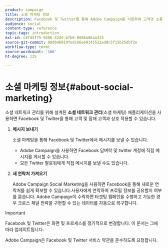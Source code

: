 ```yaml
---
product: campaign
title: 소셜 마케팅 정보
description: Facebook 및 Twitter를 통해 Adobe Campaign을 사용하여 고객과 소통하는 방법을 살펴볼 수 있습니다.
audience: social
content-type: reference
topic-tags: introduction
exl-id: c8fd5f75-9386-42dd-bfb6-8086a86aa324
source-git-commit: 98d646919fedc66ee9145522ad0c5f15b25dbf2e
workflow-type: tm+mt
source-wordcount: '166'
ht-degree: 12%

---
```


# 소셜 마케팅 정보{#about-social-marketing}

소셜 네트워크 관리를 위해 설계된 **소셜 네트워크 관리**(소셜 마케팅) 애플리케이션을 사용하면 Facebook 및 Twitter을 통해 고객 및 잠재 고객과 상호 작용할 수 있습니다.

1. **메시지 보내기**

   소셜 마케팅을 통해 Facebook 및 Twitter에서 메시지를 보낼 수 있습니다.

   * Adobe Campaign을 사용하면 Facebook 담벼락 및 twitter 계정에 직접 메시지를 게시할 수 있습니다.
   * 모든 Twitter 팔로워에게 직접 메시지를 보낼 수도 있습니다.

1. **새 연락처 가져오기**

   Adobe Campaign Social Marketing을 사용하면 Facebook을 통해 새로운 연락처를 쉽게 확보할 수 있습니다.사용자에게 연락하여 프로필 정보를 공유할지 여부를 묻습니다. Adobe Campaign이 수락하면 타겟팅 캠페인을 수행하고 가능한 경우 크로스 채널 전략을 구현할 수 있는 데이터를 자동으로 복구합니다.

>[!IMPORTANT]
>
>Facebook 및 Twitter은 화면 및 프로세스를 정기적으로 변경합니다. 이 문서는 그에 따라 업데이트됩니다.
>
>Adobe Campaign은 Facebook 및 Twitter 서비스 약관을 준수하도록 요청합니다.
